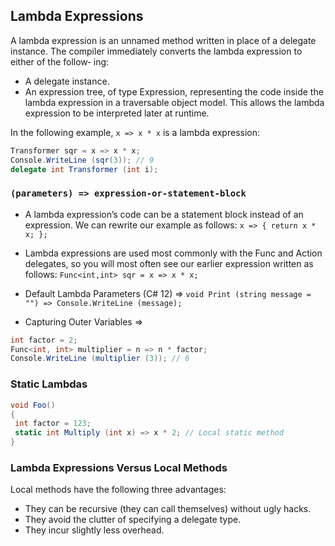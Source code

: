 ﻿## Lambda Expressions
A lambda expression is an unnamed method written in place of a delegate instance.
The compiler immediately converts the lambda expression to either of the follow‐
ing:
- A delegate instance.
- An expression tree, of type Expression<TDelegate>, representing the code
inside the lambda expression in a traversable object model. This allows the
lambda expression to be interpreted later at runtime.

In the following example, `x => x * x` is a lambda expression:
```csharp
Transformer sqr = x => x * x;
Console.WriteLine (sqr(3)); // 9
delegate int Transformer (int i);
```

### ` (parameters) => expression-or-statement-block `

- A lambda expression’s code can be a statement block instead of an expression. We
  can rewrite our example as follows:
    `x => { return x * x; }; `

- Lambda expressions are used most commonly with the Func and Action delegates,
so you will most often see our earlier expression written as follows: `Func<int,int> sqr = x => x * x;`
- Default Lambda Parameters (C# 12) =>  `void Print (string message = "") => Console.WriteLine (message);`

- Capturing Outer Variables => 
```csharp
int factor = 2;
Func<int, int> multiplier = n => n * factor;
Console.WriteLine (multiplier (3)); // 6
```

### Static Lambdas
```csharp
void Foo()
{
 int factor = 123;
 static int Multiply (int x) => x * 2; // Local static method
}
```

### Lambda Expressions Versus Local Methods
Local methods have the following three advantages:
- They can be recursive (they can call themselves) without ugly hacks.
- They avoid the clutter of specifying a delegate type.
- They incur slightly less overhead.
